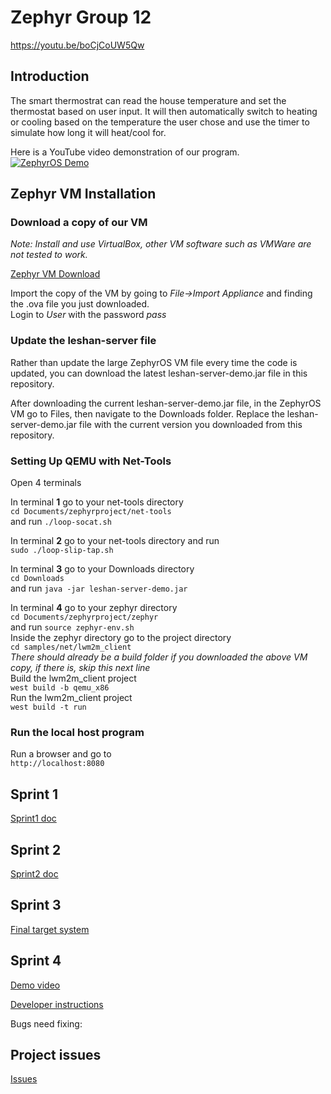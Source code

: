 # Zephyr Group 12
https://youtu.be/boCjCoUW5Qw
## Introduction
The smart thermostrat can read the house temperature and set the thermostat based on user input. It will then automatically switch to heating or cooling based on the temperature the user chose and use the timer to simulate how long it will heat/cool for.

Here is a YouTube video demonstration of our program.  
[![ZephyrOS Demo](http://img.youtube.com/vi/boCjCoUW5Qw/0.jpg)](http://www.youtube.com/watch?v=boCjCoUW5Qw)

## Zephyr VM Installation

### Download a copy of our VM

*Note: Install and use VirtualBox, other VM software such as VMWare are not tested to work.*

[Zephyr VM Download](https://mega.nz/#!u6JzUQyJ!tROere43NketAer3U5n67D6VSZV-61OoFQU1a_UX1YY "ZephyrOS")

Import the copy of the VM by going to *File->Import Appliance* and finding the .ova file you just downloaded.  
Login to *User* with the password *pass*

### Update the leshan-server file

Rather than update the large ZephyrOS VM file every time the code is updated, you can download the latest leshan-server-demo.jar file in this repository.

After downloading the current leshan-server-demo.jar file, in the ZephyrOS VM go to Files, then navigate to the Downloads folder. Replace the leshan-server-demo.jar file with the current version you downloaded from this repository. 

### Setting Up QEMU with Net-Tools

Open 4 terminals

In terminal **1** go to your net-tools directory    
`cd Documents/zephyrproject/net-tools`  
and run `./loop-socat.sh`

In terminal **2** go to your net-tools directory and run  
`sudo ./loop-slip-tap.sh`

In terminal **3** go to your Downloads directory  
`cd Downloads`  
and run `java -jar leshan-server-demo.jar`

In terminal **4** go to your zephyr directory   
`cd Documents/zephyrproject/zephyr`  
and run `source zephyr-env.sh`  
Inside the zephyr directory go to the project directory   
`cd samples/net/lwm2m_client`  
*There should already be a build folder if you downloaded the above VM copy, if there is, skip this next line*    
Build the lwm2m_client project  
`west build -b qemu_x86`  
Run the lwm2m_client project  
`west build -t run`

### Run the local host program

Run a browser and go to  
`http://localhost:8080`

## Sprint 1 
[Sprint1 doc](https://github.com/computationalmystic/Zephyr-group12/blob/master/Sprint%201/Sprint%201%20design%20document.md)

## Sprint 2 
[Sprint2 doc](https://github.com/computationalmystic/Zephyr-group12/tree/master/Sprint%202)

## Sprint 3
[Final target system](https://github.com/computationalmystic/Zephyr-group12/blob/master/Sprint3/final-target-system.md)

## Sprint 4
[Demo video]()

[Developer instructions](https://github.com/computationalmystic/Zephyr-group12/blob/master/Sprint4/developer-instructions.md)

Bugs need fixing:

## Project issues
[Issues](https://github.com/computationalmystic/Zephyr-group12/issues)

